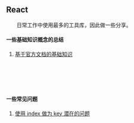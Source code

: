 ## React

&emsp;&emsp;日常工作中使用最多的工具库，因此做一些分享。

#### 一些基础知识概念的总结

1. [基于官方文档的基础知识](fore/full_stack/react/react_base)

<div style='margin-top: 100px'></div>

#### 一些常见问题
1. [使用 index 做为 key 潜在的问题](fore/full_stack/react/index_key_problem)

